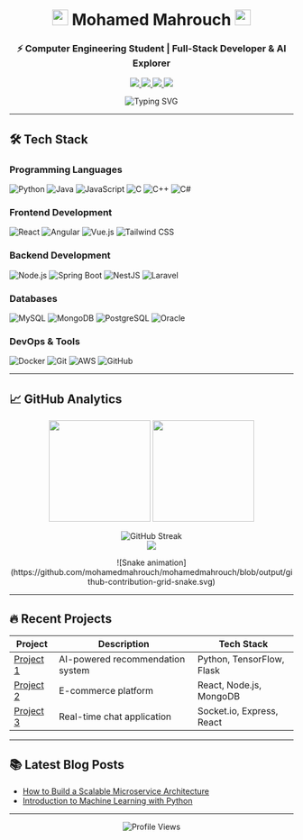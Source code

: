 <h1 align="center">
  <img src="https://emojis.slackmojis.com/emojis/images/1643514393/5916/sparkles_1f387.gif?1643514393" width="28"/>
  Mohamed Mahrouch
  <img src="https://emojis.slackmojis.com/emojis/images/1643514393/5916/sparkles_1f387.gif?1643514393" width="28"/>
</h1>

<h3 align="center">⚡ Computer Engineering Student | Full-Stack Developer & AI Explorer</h3>

<p align="center">
  <a href="https://www.linkedin.com/in/mohamed-mahrouch" target="_blank">
    <img src="https://img.shields.io/badge/-LinkedIn-0A66C2?style=for-the-badge&logo=linkedin&logoColor=white">
  </a>
  <a href="mailto:mohamedmahrouch551@gmail.com">
    <img src="https://img.shields.io/badge/-Gmail-EA4335?style=for-the-badge&logo=gmail&logoColor=white">
  </a>
  <a href="https://github.com/mohamedmahrouch">
    <img src="https://img.shields.io/badge/-Portfolio-181717?style=for-the-badge&logo=github&logoColor=white">
  </a>
  <a href="https://twitter.com/your_twitter">
    <img src="https://img.shields.io/badge/-Twitter-1DA1F2?style=for-the-badge&logo=twitter&logoColor=white">
  </a>
</p>

<div align="center">
  <img src="https://readme-typing-svg.demolab.com?font=Fira+Code&pause=1000&color=58A6FF&width=435&lines=Turning+coffee+into+code+%F0%9F%8D%B5;Full-Stack+Developer+%7C+AI+Enthusiast;Always+learning+new+tech+%F0%9F%93%9A" alt="Typing SVG">
</div>

---

## 🛠️ Tech Stack

### **Programming Languages**
![Python](https://img.shields.io/badge/Python-3776AB?logo=python&logoColor=white)
![Java](https://img.shields.io/badge/Java-007396?logo=java&logoColor=white)
![JavaScript](https://img.shields.io/badge/JavaScript-F7DF1E?logo=javascript&logoColor=black)
![C](https://img.shields.io/badge/C-00599C?logo=c&logoColor=white)
![C++](https://img.shields.io/badge/C++-00599C?logo=c%2B%2B&logoColor=white)
![C#](https://img.shields.io/badge/C%23-239120?logo=c-sharp&logoColor=white)

### **Frontend Development**
![React](https://img.shields.io/badge/React-61DAFB?logo=react&logoColor=black)
![Angular](https://img.shields.io/badge/Angular-DD0031?logo=angular&logoColor=white)
![Vue.js](https://img.shields.io/badge/Vue.js-4FC08D?logo=vue.js&logoColor=white)
![Tailwind CSS](https://img.shields.io/badge/Tailwind_CSS-06B6D4?logo=tailwind-css&logoColor=white)

### **Backend Development**
![Node.js](https://img.shields.io/badge/Node.js-339933?logo=node.js&logoColor=white)
![Spring Boot](https://img.shields.io/badge/Spring_Boot-6DB33F?logo=spring-boot&logoColor=white)
![NestJS](https://img.shields.io/badge/NestJS-E0234E?logo=nestjs&logoColor=white)
![Laravel](https://img.shields.io/badge/Laravel-FF2D20?logo=laravel&logoColor=white)

### **Databases**
![MySQL](https://img.shields.io/badge/MySQL-4479A1?logo=mysql&logoColor=white)
![MongoDB](https://img.shields.io/badge/MongoDB-47A248?logo=mongodb&logoColor=white)
![PostgreSQL](https://img.shields.io/badge/PostgreSQL-316192?logo=postgresql&logoColor=white)
![Oracle](https://img.shields.io/badge/Oracle-F80000?logo=oracle&logoColor=white)

### **DevOps & Tools**
![Docker](https://img.shields.io/badge/Docker-2496ED?logo=docker&logoColor=white)
![Git](https://img.shields.io/badge/Git-F05032?logo=git&logoColor=white)
![AWS](https://img.shields.io/badge/AWS-232F3E?logo=amazon-aws&logoColor=white)
![GitHub](https://img.shields.io/badge/GitHub-181717?logo=github&logoColor=white)

---

## 📈 GitHub Analytics

<p align="center">
  <img height="180em" src="https://github-readme-stats.vercel.app/api?username=mohamedmahrouch&show_icons=true&theme=radical&include_all_commits=true&count_private=true"/>
  <img height="180em" src="https://github-readme-stats.vercel.app/api/top-langs/?username=mohamedmahrouch&layout=compact&theme=radical&langs_count=8"/>
</p>

<p align="center">
  <img src="https://github-readme-streak-stats.herokuapp.com/?user=mohamedmahrouch&theme=radical" alt="GitHub Streak">
  <br>
  <img src="https://github-profile-trophy.vercel.app/?username=mohamedmahrouch&theme=radical&no-frame=false&no-bg=true&margin-w=4">
</p>

<div align="center">
  ![Snake animation](https://github.com/mohamedmahrouch/mohamedmahrouch/blob/output/github-contribution-grid-snake.svg)
</div>

---

## 🔥 Recent Projects

| Project | Description | Tech Stack |
|---------|-------------|------------|
| [Project 1](https://github.com/mohamedmahrouch/PROJECT_1) | AI-powered recommendation system | Python, TensorFlow, Flask |
| [Project 2](https://github.com/mohamedmahrouch/PROJECT_2) | E-commerce platform | React, Node.js, MongoDB |
| [Project 3](https://github.com/mohamedmahrouch/PROJECT_3) | Real-time chat application | Socket.io, Express, React |

---

## 📚 Latest Blog Posts
<!-- BLOG-POST-LIST:START -->
- [How to Build a Scalable Microservice Architecture](https://your-blog.com/post1)
- [Introduction to Machine Learning with Python](https://your-blog.com/post2)
<!-- BLOG-POST-LIST:END -->

---

<p align="center">
  <img src="https://komarev.com/ghpvc/?username=mohamedmahrouch&color=blueviolet&style=flat-square" alt="Profile Views">
</p>
